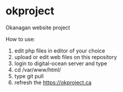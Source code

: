 # okproject
Okanagan website project




How to use:
1. edit php files in editor of your choice
2. upload or edit web files on this repository
3. login to digital-ocean server and type
4. cd /var/www/html/
5. type git pull
6. refresh the https://okproject.ca
